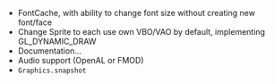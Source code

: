 * FontCache, with ability to change font size without creating new font/face
* Change Sprite to each use own VBO/VAO by default, implementing GL_DYNAMIC_DRAW
* Documentation...
* Audio support (OpenAL or FMOD)
* `Graphics.snapshot`
